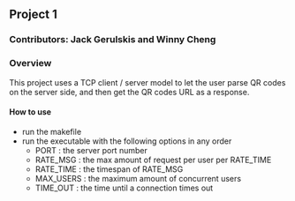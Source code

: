## Project 1
### Contributors: Jack Gerulskis and Winny Cheng

### Overview

This project uses a TCP client / server model to let the user parse QR codes on the server side, and then get the QR
codes URL as a response.

#### How to use

- run the makefile
- run the executable with the following options in any order
    - PORT : the server port number
    - RATE_MSG : the max amount of request per user per RATE_TIME
    - RATE_TIME : the timespan of RATE_MSG
    - MAX_USERS : the maximum amount of concurrent users
    - TIME_OUT : the time until a connection times out

